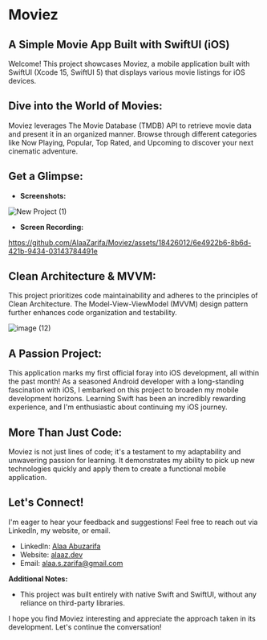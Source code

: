 # Moviez
## A Simple Movie App Built with SwiftUI (iOS)

Welcome! This project showcases Moviez, a mobile application built with SwiftUI (Xcode 15, SwiftUI 5) that displays various movie listings for iOS devices. 

## Dive into the World of Movies:

Moviez leverages The Movie Database (TMDB) API to retrieve movie data and present it in an organized manner. Browse through different categories like Now Playing, Popular, Top Rated, and Upcoming to discover your next cinematic adventure.

## Get a Glimpse:
 
* **Screenshots:** 

![New Project (1)](https://github.com/AlaaZarifa/Moviez/assets/18426012/91cc60df-046a-4e90-ae9f-5f9a9d10cf77) 

* **Screen Recording:**  

https://github.com/AlaaZarifa/Moviez/assets/18426012/6e4922b6-8b6d-421b-9434-03143784491e

## Clean Architecture & MVVM:

This project prioritizes code maintainability and adheres to the principles of Clean Architecture. The Model-View-ViewModel (MVVM) design pattern further enhances code organization and testability.

![image (12)](https://github.com/AlaaZarifa/Moviez/assets/18426012/ac4299cf-7dbd-4c86-a8c2-368d0b7a2702)


## A Passion Project:

This application marks my first official foray into iOS development, all within the past month! As a seasoned Android developer with a long-standing fascination with iOS, I embarked on this project to broaden my mobile development horizons. Learning Swift has been an incredibly rewarding experience, and I'm enthusiastic about continuing my iOS journey.

## More Than Just Code:

Moviez is not just lines of code; it's a testament to my adaptability and unwavering passion for learning. It demonstrates my ability to pick up new technologies quickly and apply them to create a functional mobile application.

## Let's Connect!

I'm eager to hear your feedback and suggestions! Feel free to reach out via LinkedIn, my website, or email.

* LinkedIn: [Alaa Abuzarifa](https://www.linkedin.com/in/alaa-abuzarifa/)
* Website: [alaaz.dev](https://alaaz.dev/)
* Email: alaa.s.zarifa@gmail.com

**Additional Notes:**

* This project was built entirely with native Swift and SwiftUI, without any reliance on third-party libraries.

I hope you find Moviez interesting and appreciate the approach taken in its development. Let's continue the conversation!
